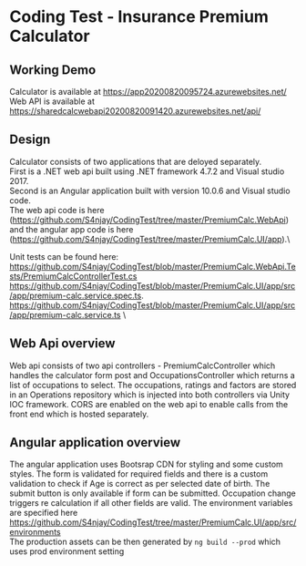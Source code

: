 # Coding Test - Insurance Premium Calculator
## Working Demo
Calculator is available at https://app20200820095724.azurewebsites.net/ \
Web API is available at https://sharedcalcwebapi20200820091420.azurewebsites.net/api/

## Design
Calculator consists of two applications that are deloyed separately. \
First is a .NET web api built using .NET framework 4.7.2 and Visual studio 2017. \
Second is an Angular application built with version 10.0.6 and Visual studio code. \
The web api code is here (https://github.com/S4njay/CodingTest/tree/master/PremiumCalc.WebApi) and the angular app code is here (https://github.com/S4njay/CodingTest/tree/master/PremiumCalc.UI/app).\

Unit tests can be found here: \
https://github.com/S4njay/CodingTest/blob/master/PremiumCalc.WebApi.Tests/PremiumCalcControllerTest.cs \
https://github.com/S4njay/CodingTest/blob/master/PremiumCalc.UI/app/src/app/premium-calc.service.spec.ts. \
https://github.com/S4njay/CodingTest/blob/master/PremiumCalc.UI/app/src/app/premium-calc.service.ts \

## Web Api overview
Web api consists of two api controllers - PremiumCalcController which handles the calculator form post and OccupationsController which returns a list of occupations to select.
The occupations, ratings and factors are stored in an Operations repository which is injected into both controllers via Unity IOC framework.
CORS are enabled on the web api to enable calls from the front end which is hosted separately.

## Angular application overview
The angular application uses Bootsrap CDN for styling and some custom styles.
The form is validated for required fields and there is a custom validation to check if Age is correct as per selected date of birth.
The submit button is only available if form can be submitted. Occupation change triggers re calculation if all other fields are valid.
The environment variables are specified here https://github.com/S4njay/CodingTest/tree/master/PremiumCalc.UI/app/src/environments \
The production assets can be then generated by `ng build --prod` which uses prod environment setting

